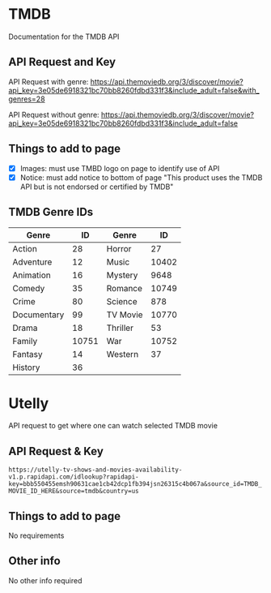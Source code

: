 # TMDB 

Documentation for the TMDB API

## API Request and Key

API Request with genre: https://api.themoviedb.org/3/discover/movie?api_key=3e05de6918321bc70bb8260fdbd331f3&include_adult=false&with_genres=28  

API Request without genre: https://api.themoviedb.org/3/discover/movie?api_key=3e05de6918321bc70bb8260fdbd331f3&include_adult=false  

## Things to add to page
- [x] Images: must use TMBD logo on page to identify use of API   
- [x] Notice: must add notice to bottom of page "This product uses the TMDB API but is not endorsed or certified by TMDB"

## TMDB Genre IDs
| Genre       | ID    | Genre    | ID    |
|-------------|-------|----------|-------|
| Action      | 28    | Horror   | 27    |
| Adventure   | 12    | Music    | 10402 |
| Animation   | 16    | Mystery  | 9648  |
| Comedy      | 35    | Romance  | 10749 |
| Crime       | 80    | Science  | 878   |
| Documentary | 99    | TV Movie | 10770 |
| Drama       | 18    | Thriller | 53    |
| Family      | 10751 | War      | 10752 |
| Fantasy     | 14    | Western  | 37    |
| History     | 36    |          |       |


# Utelly
API request to get where one can watch selected TMDB movie

## API Request & Key
`https://utelly-tv-shows-and-movies-availability-v1.p.rapidapi.com/idlookup?rapidapi-key=bbb550455emsh90631cae1cb42dcp1fb394jsn26315c4b067a&source_id=TMDB_MOVIE_ID_HERE&source=tmdb&country=us`

## Things to add to page
No requirements

## Other info
No other info required

